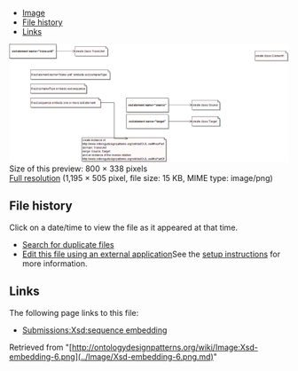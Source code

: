 * [Image](../Image/Xsd-embedding-6.png.md#file)
* [File history](../Image/Xsd-embedding-6.png.md#filehistory)
* [Links](../Image/Xsd-embedding-6.png.md#filelinks)

[![Image:Xsd-embedding-6.png](../images/thumb/0/05/Xsd-embedding-6.png/800px-Xsd-embedding-6.png)](../images/0/05/Xsd-embedding-6.png)  
Size of this preview: 800 × 338 pixels  
[Full resolution](../images/0/05/Xsd-embedding-6.png)‎ (1,195 × 505 pixel, file size: 15 KB, MIME type: image/png)

## File history

Click on a date/time to view the file as it appeared at that time.



  
* [Search for duplicate files](http://ontologydesignpatterns.org/wiki/Special:FileDuplicateSearch/Xsd-embedding-6.png "Special:FileDuplicateSearch/Xsd-embedding-6.png")
* [Edit this file using an external application](http://ontologydesignpatterns.org/wiki/index.php?title=Image:Xsd-embedding-6.png&action=edit&externaledit=true&mode=file "Image:Xsd-embedding-6.png")See the [setup instructions](http://www.mediawiki.org/wiki/Manual:External_editors "http://www.mediawiki.org/wiki/Manual:External_editors") for more information.

## Links



The following page links to this file:


* [Submissions:Xsd:sequence embedding](../Submissions/Xsd/sequence_embedding.md "Submissions:Xsd:sequence embedding")


Retrieved from "[http://ontologydesignpatterns.org/wiki/Image:Xsd-embedding-6.png](../Image/Xsd-embedding-6.png.md)"